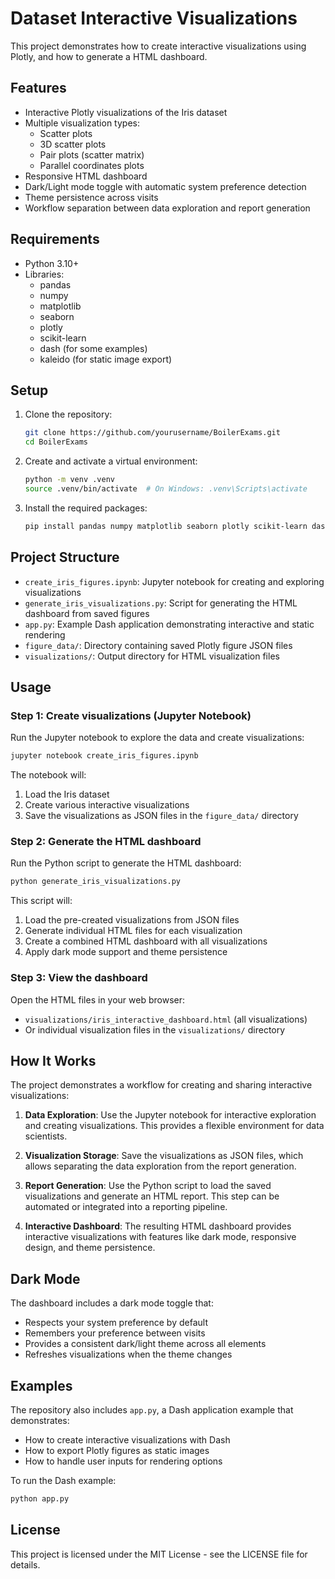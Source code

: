 # Dataset Interactive Visualizations

This project demonstrates how to create interactive visualizations using Plotly, and how to generate a HTML dashboard.

## Features

- Interactive Plotly visualizations of the Iris dataset
- Multiple visualization types:
  - Scatter plots
  - 3D scatter plots
  - Pair plots (scatter matrix)
  - Parallel coordinates plots
- Responsive HTML dashboard
- Dark/Light mode toggle with automatic system preference detection
- Theme persistence across visits
- Workflow separation between data exploration and report generation

## Requirements

- Python 3.10+
- Libraries:
  - pandas
  - numpy
  - matplotlib
  - seaborn
  - plotly
  - scikit-learn
  - dash (for some examples)
  - kaleido (for static image export)

## Setup

1. Clone the repository:
   ```bash
   git clone https://github.com/yourusername/BoilerExams.git
   cd BoilerExams
   ```

2. Create and activate a virtual environment:
   ```bash
   python -m venv .venv
   source .venv/bin/activate  # On Windows: .venv\Scripts\activate
   ```

3. Install the required packages:
   ```bash
   pip install pandas numpy matplotlib seaborn plotly scikit-learn dash kaleido
   ```

## Project Structure

- `create_iris_figures.ipynb`: Jupyter notebook for creating and exploring visualizations
- `generate_iris_visualizations.py`: Script for generating the HTML dashboard from saved figures
- `app.py`: Example Dash application demonstrating interactive and static rendering
- `figure_data/`: Directory containing saved Plotly figure JSON files
- `visualizations/`: Output directory for HTML visualization files

## Usage

### Step 1: Create visualizations (Jupyter Notebook)

Run the Jupyter notebook to explore the data and create visualizations:

```bash
jupyter notebook create_iris_figures.ipynb
```

The notebook will:
1. Load the Iris dataset
2. Create various interactive visualizations
3. Save the visualizations as JSON files in the `figure_data/` directory

### Step 2: Generate the HTML dashboard

Run the Python script to generate the HTML dashboard:

```bash
python generate_iris_visualizations.py
```

This script will:
1. Load the pre-created visualizations from JSON files
2. Generate individual HTML files for each visualization
3. Create a combined HTML dashboard with all visualizations
4. Apply dark mode support and theme persistence

### Step 3: View the dashboard

Open the HTML files in your web browser:
- `visualizations/iris_interactive_dashboard.html` (all visualizations)
- Or individual visualization files in the `visualizations/` directory

## How It Works

The project demonstrates a workflow for creating and sharing interactive visualizations:

1. **Data Exploration**: Use the Jupyter notebook for interactive exploration and creating visualizations. This provides a flexible environment for data scientists.

2. **Visualization Storage**: Save the visualizations as JSON files, which allows separating the data exploration from the report generation.

3. **Report Generation**: Use the Python script to load the saved visualizations and generate an HTML report. This step can be automated or integrated into a reporting pipeline.

4. **Interactive Dashboard**: The resulting HTML dashboard provides interactive visualizations with features like dark mode, responsive design, and theme persistence.

## Dark Mode

The dashboard includes a dark mode toggle that:
- Respects your system preference by default
- Remembers your preference between visits
- Provides a consistent dark/light theme across all elements
- Refreshes visualizations when the theme changes

## Examples

The repository also includes `app.py`, a Dash application example that demonstrates:
- How to create interactive visualizations with Dash
- How to export Plotly figures as static images
- How to handle user inputs for rendering options

To run the Dash example:
```bash
python app.py
```

## License

This project is licensed under the MIT License - see the LICENSE file for details. 